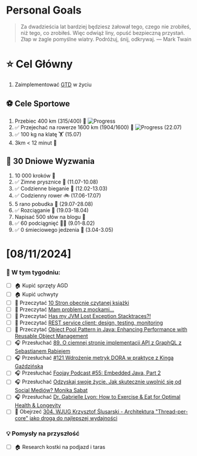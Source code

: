 
Personal Goals
==============
> Za dwadzieścia lat bardziej będziesz żałował tego, czego nie zrobiłeś, niż tego, co zrobiłeś. Więc odwiąż liny, opuść bezpieczną przystań. Złap w żagle pomyślne wiatry. Podróżuj, śnij, odkrywaj.
> — Mark Twain

# ⭐ Cel Główny
1. Zaimplementować [GTD](https://gettingthingsdone.com/) w życiu

## ⚽️ Cele Sportowe
1. Przebiec 400 km (315/400) 🏃 ![Progress](https://progress-bar.dev/78/)
2. ✅ Przejechać na rowerze 1600 km (1904/1600) 🚴 ![Progress](https://progress-bar.dev/119/) (22.07)
3. ✅ 100 kg na klatę  🏋️ (15.07)
4. 3km < 12 minut 👟

## 🎯 30 Dniowe Wyzwania
1. 10 000 kroków 🦶 
2. ✅ Zimne prysznice 🚿 (11.07-10.08)
3. ✅ Codzienne bieganie 🏃 (12.02-13.03)
4. ✅ Codzienny rower 🚲 (17.06-17.07)
5. 5 rano pobudka 🌅 (29.07-28.08)
6. ✅ Rozciąganie 🧘 (19.03-18.04)
7. Napisać 500 słów na blogu 📝
8. ✅ 60 podciągnięć 🏋️‍♂️ (9.01-8.02)
9. ✅ 0 śmieciowego jedzenia 🍔 (3.04-3.05)

# [08/11/2024]
### 🚧 W tym tygodniu:
- [ ] 🏠 Kupić sprzęty AGD
- [ ] 🏠 Kupić uchwyty
- [ ] 📗 Przeczytać [10 Stron obecnie czytanej książki](https://github.com/BartoszDabek/bdabek.pl/blob/master/miscellaneous/books.md)
- [ ] 📗 Przeczytać [Mam problem z mockami...](https://cezarysanecki.pl/2024/06/06/mam-problem-z-mockami/)
- [ ] 📗 Przeczytać [Has my JVM Lost Exception Stacktraces?!](https://4comprehension.com/exception-drop-stacktraces/)
- [ ] 📗 Przeczytać [REST service client: design, testing, monitoring](https://blog.allegro.tech/2024/06/rest-service-client-design-testing-monitoring.html)
- [ ] 📗 Przeczytać [Object Pool Pattern in Java: Enhancing Performance with Reusable Object Management](https://java-design-patterns.com/patterns/object-pool/)
- [ ] 🎧 Przesłuchać [89. O ciemnej stronie implementacji API z GraphQL z Sebastianem Rabiejem](https://bettersoftwaredesign.pl/episodes/89)
- [ ] 🎧 Przesłuchać [#121 Wdrożenie metryk DORA w praktyce z Kingą Gaździńską](https://patoarchitekci.io/121/)
- [ ] 🎧 Przesłuchać [Foojay Podcast #55: Embedded Java, Part 2](https://foojay.io/today/foojay-podcast-55/)
- [ ] 🎧 Przesłuchać [Odzyskaj swoje życie. Jak skutecznie uwolnić się od Social Mediów? Monika Sabat](https://zaprojektujswojezycie.pl/odzyskaj-swoje-zycie-jak-skutecznie-uwolnic-sie-od-social-mediow-monika-sabat/)
- [ ] 🎧 Przesłuchać [Dr. Gabrielle Lyon: How to Exercise & Eat for Optimal Health & Longevity](https://www.hubermanlab.com/episode/dr-gabrielle-lyon-how-to-exercise-eat-for-optimal-health-longevity)
- [ ] 🎥 Obejrzeć [304. WJUG Krzysztof Ślusarski - Architektura "Thread-per-core" jako droga do najlepszej wydajności](https://youtu.be/xati7kCqWXs)

### 💡 Pomysły na przyszłość
- [ ] 🏠 Research kostki na podjazd i taras

